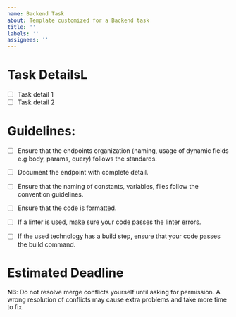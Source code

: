 ```yaml
---
name: Backend Task
about: Template customized for a Backend task
title: ''
labels: ''
assignees: ''
---
```


# Task DetailsL
- [ ] Task detail 1
- [ ] Task detail 2

# Guidelines:
- [ ] Ensure that the endpoints organization (naming, usage of dynamic fields e.g body, params, query) follows the standards.
- [ ] Document the endpoint with complete detail.
- [ ] Ensure that the naming of constants, variables, files follow the convention guidelines.
- [ ] Ensure that the code is formatted.
- [ ] If a linter is used, make sure your code passes the linter errors.
- [ ] If the used technology has a build step, ensure that your code passes the build command.


# Estimated Deadline

**NB**: Do not resolve merge conflicts yourself until asking for permission. A wrong resolution of conflicts may cause extra problems and take more time to fix.
